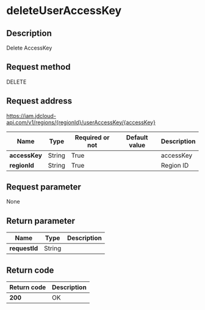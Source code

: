 # deleteUserAccessKey


## Description
Delete AccessKey

## Request method
DELETE

## Request address
https://iam.jdcloud-api.com/v1/regions/{regionId}/userAccessKey/{accessKey}

|Name|Type|Required or not|Default value|Description|
|---|---|---|---|---|
|**accessKey**|String|True||accessKey|
|**regionId**|String|True||Region ID|

## Request parameter
None


## Return parameter
|Name|Type|Description|
|---|---|---|
|**requestId**|String||



## Return code
|Return code|Description|
|---|---|
|**200**|OK|
